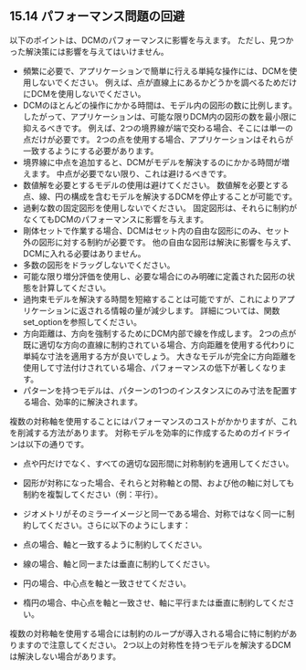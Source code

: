 ## 15.14 パフォーマンス問題の回避

以下のポイントは、DCMのパフォーマンスに影響を与えます。
ただし、見つかった解決策には影響を与えてはいけません。

- 頻繁に必要で、アプリケーションで簡単に行える単純な操作には、DCMを使用しないでください。
例えば、点が直線上にあるかどうかを調べるためだけにDCMを使用しないでください。
- DCMのほとんどの操作にかかる時間は、モデル内の図形の数に比例します。
したがって、アプリケーションは、可能な限りDCM内の図形の数を最小限に抑えるべきです。
例えば、2つの境界線が端で交わる場合、そこには単一の点だけが必要です。
2つの点を使用する場合、アプリケーションはそれらが一致するようにする必要があります。
- 境界線に中点を追加すると、DCMがモデルを解決するのにかかる時間が増えます。
中点が必要でない限り、これは避けるべきです。
- 数値解を必要とするモデルの使用は避けてください。
数値解を必要とする点、線、円の構成を含むモデルを解決するDCMを停止することが可能です。
- 過剰な数の固定図形を使用しないでください。
固定図形は、それらに制約がなくてもDCMのパフォーマンスに影響を与えます。
- 剛体セットで作業する場合、DCMはセット内の自由な図形にのみ、セット外の図形に対する制約が必要です。
他の自由な図形は解決に影響を与えず、DCMに入れる必要はありません。
- 多数の図形をドラッグしないでください。
- 可能な限り増分評価を使用し、必要な場合にのみ明確に定義された図形の状態を計算してください。
- 過拘束モデルを解決する時間を短縮することは可能ですが、これによりアプリケーションに返される情報の量が減少します。
詳細については、関数set_optionを参照してください。
- 方向距離は、方向を強制するためにDCM内部で線を作成します。
2つの点が既に適切な方向の直線に制約されている場合、方向距離を使用する代わりに単純な寸法を適用する方が良いでしょう。
大きなモデルが完全に方向距離を使用して寸法付けされている場合、パフォーマンスの低下が著しくなります。
- パターンを持つモデルは、パターンの1つのインスタンスにのみ寸法を配置する場合、効率的に解決されます。

複数の対称軸を使用することにはパフォーマンスのコストがかかりますが、これを削減する方法があります。
対称モデルを効率的に作成するためのガイドラインは以下の通りです。

- 点や円だけでなく、すべての適切な図形間に対称制約を適用してください。
- 図形が対称になった場合、それらと対称軸との間、および他の軸に対しても制約を複製してください（例：平行）。
- ジオメトリがそのミラーイメージと同一である場合、対称ではなく同一に制約してください。さらに以下のようにします：

- 点の場合、軸と一致するように制約してください。
- 線の場合、軸と同一または垂直に制約してください。
- 円の場合、中心点を軸と一致させてください。
- 楕円の場合、中心点を軸と一致させ、軸に平行または垂直に制約してください。

複数の対称軸を使用する場合には制約のループが導入される場合に特に制約がありますので注意してください。
2つ以上の対称性を持つモデルを解決するDCMは解決しない場合があります。
